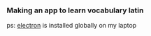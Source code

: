 ### Making an app to learn vocabulary latin

ps: [electron](https://electronjs.org/) is installed globally on my laptop

